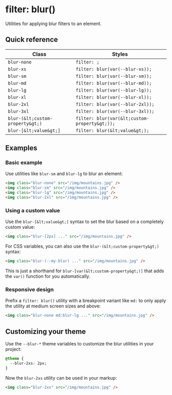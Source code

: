 # filter: blur()

Utilities for applying blur filters to an element.


## Quick reference

| Class | Styles |
|---|---|
| `blur-none` | `filter: ;` |
| `blur-xs` | `filter: blur(var(--blur-xs));` |
| `blur-sm` | `filter: blur(var(--blur-sm));` |
| `blur-md` | `filter: blur(var(--blur-md));` |
| `blur-lg` | `filter: blur(var(--blur-lg));` |
| `blur-xl` | `filter: blur(var(--blur-xl));` |
| `blur-2xl` | `filter: blur(var(--blur-2xl));` |
| `blur-3xl` | `filter: blur(var(--blur-3xl));` |
| `blur-(&lt;custom-property&gt;)` | `filter: blur(var(&lt;custom-property&gt;));` |
| `blur-[&lt;value&gt;]` | `filter: blur(&lt;value&gt;);` |

## Examples

### Basic example

Use utilities like `blur-sm` and `blur-lg` to blur an element:

```html
<img class="blur-none" src="/img/mountains.jpg" />
<img class="blur-sm" src="/img/mountains.jpg" />
<img class="blur-lg" src="/img/mountains.jpg" />
<img class="blur-2xl" src="/img/mountains.jpg" />
```

### Using a custom value

Use the `blur-[&lt;value&gt;]` syntax to set the blur based on a completely custom value:

```html
<img class="blur-[2px] ..." src="/img/mountains.jpg" />
```

For CSS variables, you can also use the `blur-(&lt;custom-property&gt;)` syntax:

```html
<img class="blur-(--my-blur) ..." src="/img/mountains.jpg" />
```

This is just a shorthand for `blur-[var(&lt;custom-property&gt;)]` that adds the `var()` function for you automatically.

### Responsive design

Prefix a `filter: blur()` utility with a breakpoint variant like `md:` to only apply the utility at medium screen sizes and above:

```html
<img class="blur-none md:blur-lg ..." src="/img/mountains.jpg" />
```

## Customizing your theme

Use the `--blur-*` theme variables to customize the blur utilities in your project:

```css
@theme {
  --blur-2xs: 2px;
}
```

Now the `blur-2xs` utility can be used in your markup:

```html
<img class="blur-2xs" src="/img/mountains.jpg" />
```

